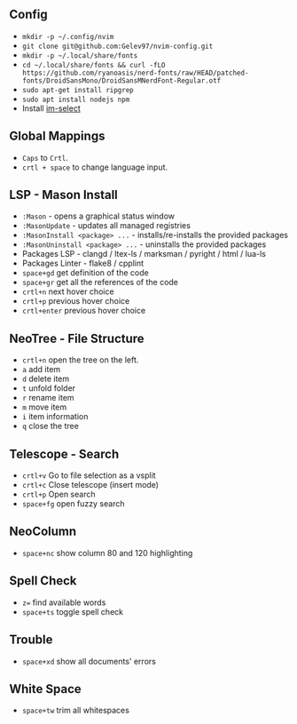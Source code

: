 ## Config
-   `mkdir -p ~/.config/nvim`
-   `git clone git@github.com:Gelev97/nvim-config.git`
-   `mkdir -p ~/.local/share/fonts`
-   `cd ~/.local/share/fonts && curl -fLO https://github.com/ryanoasis/nerd-fonts/raw/HEAD/patched-fonts/DroidSansMono/DroidSansMNerdFont-Regular.otf`
-   `sudo apt-get install ripgrep`
-   `sudo apt install nodejs npm`
-   Install [im-select](https://github.com/daipeihust/im-select)

## Global Mappings
-   `Caps` to `Crtl`.
-   `crtl + space` to change language input.

## LSP - Mason Install
-   `:Mason` - opens a graphical status window
-   `:MasonUpdate` - updates all managed registries
-   `:MasonInstall <package> ...` - installs/re-installs the provided packages
-   `:MasonUninstall <package> ...` - uninstalls the provided packages
-   Packages LSP - clangd / ltex-ls / marksman / pyright / html / lua-ls
-   Packages Linter - flake8 / cpplint
-   `space+gd` get definition of the code
-   `space+gr` get all the references of the code
-   `crtl+n` next hover choice
-   `crtl+p` previous hover choice
-   `crtl+enter` previous hover choice

## NeoTree - File Structure
-   `crtl+n` open the tree on the left.
-   `a` add item
-   `d` delete item
-   `t` unfold folder
-   `r` rename item
-   `m` move item
-   `i` item information
-   `q` close the tree

## Telescope - Search
-   `crtl+v` Go to file selection as a vsplit
-   `crtl+c` Close telescope (insert mode)
-   `crtl+p` Open search
-   `space+fg` open fuzzy search

## NeoColumn
-   `space+nc` show column 80 and 120 highlighting

## Spell Check
-   `z=` find available words
-   `space+ts` toggle spell check

## Trouble
-   `space+xd` show all documents' errors

## White Space
-   `space+tw` trim all whitespaces
